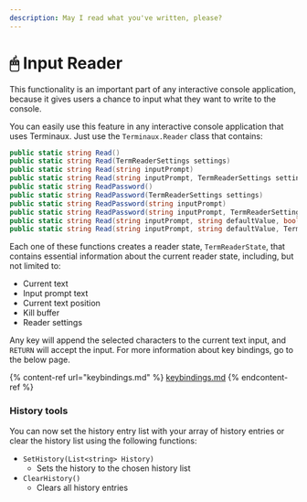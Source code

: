 ```yaml
---
description: May I read what you've written, please?
---
```


# 🖱 Input Reader

This functionality is an important part of any interactive console application, because it gives users a chance to input what they want to write to the console.

You can easily use this feature in any interactive console application that uses Terminaux. Just use the `Terminaux.Reader` class that contains:

```csharp
public static string Read()
public static string Read(TermReaderSettings settings)
public static string Read(string inputPrompt)
public static string Read(string inputPrompt, TermReaderSettings settings)
public static string ReadPassword()
public static string ReadPassword(TermReaderSettings settings)
public static string ReadPassword(string inputPrompt)
public static string ReadPassword(string inputPrompt, TermReaderSettings settings)
public static string Read(string inputPrompt, string defaultValue, bool password = false, bool oneLineWrap = false, bool interruptible = false)
public static string Read(string inputPrompt, string defaultValue, TermReaderSettings settings, bool password = false, bool oneLineWrap = false, bool interruptible = false)
```

Each one of these functions creates a reader state, `TermReaderState`, that contains essential information about the current reader state, including, but not limited to:

* Current text
* Input prompt text
* Current text position
* Kill buffer
* Reader settings

Any key will append the selected characters to the current text input, and `RETURN` will accept the input. For more information about key bindings, go to the below page.

{% content-ref url="keybindings.md" %}
[keybindings.md](keybindings.md)
{% endcontent-ref %}

### History tools

You can now set the history entry list with your array of history entries or clear the history list using the following functions:

* `SetHistory(List<string> History)`
  * Sets the history to the chosen history list
* `ClearHistory()`
  * Clears all history entries
